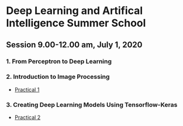# Deep Learning and Artifical Intelligence Summer School 

## Session 9.00-12.00 am, July 1, 2020

### 1. From Perceptron to Deep Learning

### 2. Introduction to Image Processing

- [Practical 1](https://github.com/phonamnuaisuk/DLAI/blob/master/1IntroDLAI3(July2020).pdf)

### 3. Creating Deep Learning Models Using Tensorflow-Keras

- [Practical 2](https://github.com/phonamnuaisuk/DLAI/blob/master/1IntroDLAI3(July2020).pdf)

